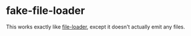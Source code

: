 # fake-file-loader

This works exactly like [file-loader](https://github.com/webpack/file-loader), except it doesn't actually emit any files.
